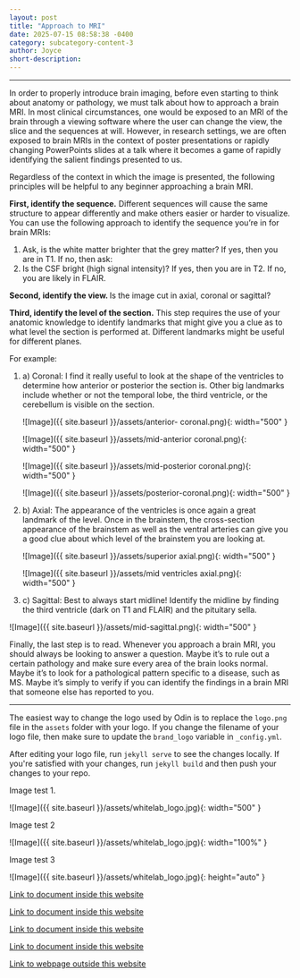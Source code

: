 ```yaml
---
layout: post
title: "Approach to MRI"
date: 2025-07-15 08:58:38 -0400
category: subcategory-content-3
author: Joyce
short-description: 
---
```


-----

In order to properly introduce brain imaging, before even starting to think about anatomy or pathology, we must talk about how to approach a brain MRI.
In most clinical circumstances, one would be exposed to an MRI of the brain through a viewing software where the user can change the view, the slice and the sequences at will. However, in research settings, we are often exposed to brain MRIs in the context of poster presentations or rapidly changing PowerPoints slides at a talk where it becomes a game of rapidly identifying the salient findings presented to us.

Regardless of the context in which the image is presented, the following principles will be helpful to any beginner approaching a brain MRI.

<b> First, identify the sequence.</b> Different sequences will cause the same structure to appear differently and make others easier or harder to visualize. You can use the following approach to identify the sequence you’re in for brain MRIs:

<ol>
  <li>Ask, is the white matter brighter that the grey matter? 
  If yes, then you are in T1. If no, then ask:</li>
  <li>Is the CSF bright (high signal intensity)?
  If yes, then you are in T2. If no, you are likely in FLAIR.</li>
</ol>


<b>Second, identify the view. </b> Is the image cut in axial, coronal or sagittal?

<b>Third, identify the level of the section.</b> This step requires the use of your anatomic knowledge to identify landmarks that might give you a clue as to what level the section is performed at. Different landmarks might be useful for different planes.

  For example:
  
  <ol>
  <li>  a)	Coronal: I find it really useful to look at the shape of the ventricles to determine how anterior or posterior the section is. Other big landmarks include whether or not the temporal lobe, the third ventricle, or the cerebellum is visible on the section.</li>
    
![Image]({{ site.baseurl }}/assets/anterior- coronal.png){: width="500" }

![Image]({{ site.baseurl }}/assets/mid-anterior coronal.png){: width="500" }

![Image]({{ site.baseurl }}/assets/mid-posterior coronal.png){: width="500" }

![Image]({{ site.baseurl }}/assets/posterior-coronal.png){: width="500" }
    
  <li>  b)	Axial: The appearance of the ventricles is once again a great landmark of the level. Once in the brainstem, the cross-section appearance of the brainstem as well as the ventral arteries can give you a good clue about which level of the brainstem you are looking at.</li>

![Image]({{ site.baseurl }}/assets/superior axial.png){: width="500" }

![Image]({{ site.baseurl }}/assets/mid ventricles axial.png){: width="500" }

  <li>c)	Sagittal: Best to always start midline! Identify the midline by finding the third ventricle (dark on T1 and FLAIR) and the pituitary sella.</li>
</ol>

![Image]({{ site.baseurl }}/assets/mid-sagittal.png){: width="500" }

  
Finally, the last step is to read. Whenever you approach a brain MRI, you should always be looking to answer a question. Maybe it’s to rule out a certain pathology and make sure every area of the brain looks normal. Maybe it’s to look for a pathological pattern specific to a disease, such as MS. Maybe it’s simply to verify if you can identify the findings in a brain MRI that someone else has reported to you.

----
The easiest way to change the logo used by Odin is to replace the `logo.png` file in the `assets` folder with your logo. If you change the filename of your logo file, then make sure to update the `brand_logo` variable in `_config.yml`.

After editing your logo file, run `jekyll serve` to see the changes locally. If you're satisfied with your changes, run `jekyll build` and then push your changes to your repo.

Image test 1.

![Image]({{ site.baseurl }}/assets/whitelab_logo.jpg){: width="500" }

Image test 2

![Image]({{ site.baseurl }}/assets/whitelab_logo.jpg){: width="100%" }

Image test 3

![Image]({{ site.baseurl }}/assets/whitelab_logo.jpg){: height="auto" }


<a href="{{ site.baseurl }}/about">Link to document inside this website</a>



<a href="{{ site.baseurl }}/content">Link to document inside this website</a>


<a href="{{ site.baseurl }}/subcategory-content-1">Link to document inside this website</a>


<a href="{{ site.baseurl }}/subcategory-content-1/first-content-post">Link to document inside this website</a>


<a href="https://en.namu.wiki/w/Find%20Love%20or%20Die%20Trying">Link to webpage outside this website</a>

<!-- need to double enter to start new lines -->
<!-- need to use the site baseurl in the curly brackets to make internal links work seamlessly -->
